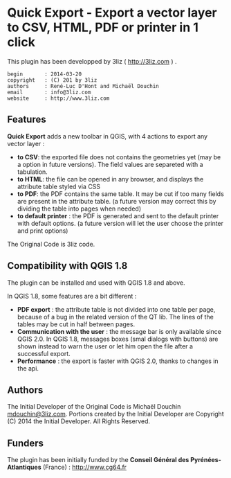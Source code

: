 Quick Export - Export a vector layer to CSV, HTML, PDF or printer in 1 click
=============================================================================

This plugin has been developped by 3liz ( http://3liz.com )  .

    begin       : 2014-03-20
    copyright   : (C) 201 by 3liz
    authors     : René-Luc D'Hont and Michaël Douchin
    email       : info@3liz.com
    website     : http://www.3liz.com

Features
----------

**Quick Export** adds a new toolbar in QGIS, with 4 actions to export any vector layer :

* **to CSV**: the exported file does not contains the geometries yet (may be a option in future versions). The field values are separeted with a tabulation.
* **to HTML**: the file can be opened in any browser, and displays the attribute table styled via CSS
* **to PDF**: the PDF contains the same table. It may be cut if too many fields are present in the attribute table. (a future version may correct this by dividing the table into pages when needed)
* **to default printer** : the PDF is generated and sent to the default printer with default options. (a future version will let the user choose the printer and print options)

The Original Code is 3liz code.

Compatibility with QGIS 1.8
----------------------------

The plugin can be installed and used with QGIS 1.8 and above.

In QGIS 1.8, some features are a bit different :

* **PDF export** : the attribute table is not divided into one table per page, because of a bug in the related version of the QT lib. The lines of the tables may be cut in half between pages.
* **Communication with the user** : the message bar is only available since QGIS 2.0. In QGIS 1.8, messages boxes (smal dialogs with buttons) are shown instead to warn the user or let him open the file after a successful export.
* **Performance** : the export is faster with QGIS 2.0, thanks to changes in the api.

Authors
-------

The Initial Developer of the Original Code is Michaël Douchin <mdouchin@3liz.com>. Portions created by the Initial Developer are Copyright (C) 2014 the Initial Developer. All Rights Reserved.

Funders
--------------

The plugin has been initially funded by the **Conseil Général des Pyrénées-Atlantiques** (France) : http://www.cg64.fr
